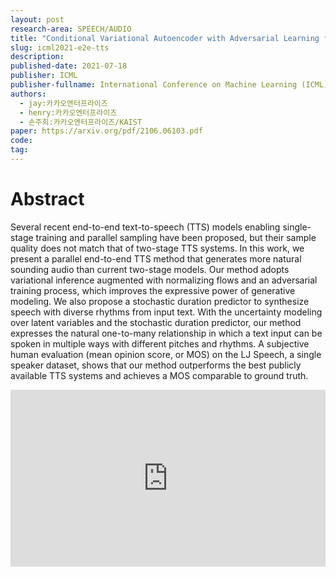 ```yaml
---
layout: post
research-area: SPEECH/AUDIO
title: "Conditional Variational Autoencoder with Adversarial Learning for End-to-End Text-to-Speech"
slug: icml2021-e2e-tts
description:
published-date: 2021-07-18
publisher: ICML
publisher-fullname: International Conference on Machine Learning (ICML)
authors:
  - jay:카카오엔터프라이즈
  - henry:카카오엔터프라이즈
  - 손주희:카카오엔터프라이즈/KAIST
paper: https://arxiv.org/pdf/2106.06103.pdf
code:
tag:
---
```


# Abstract

Several recent end-to-end text-to-speech (TTS) models enabling single-stage training and parallel sampling have been proposed, but their sample quality does not match that of two-stage TTS systems. In this work, we present a parallel end-to-end TTS method that generates more natural sounding audio than current two-stage models. Our method adopts variational inference augmented with normalizing flows and an adversarial training process, which improves the expressive power of generative modeling. We also propose a stochastic duration predictor to synthesize speech with diverse rhythms from input text. With the uncertainty modeling over latent variables and the stochastic duration predictor, our method expresses the natural one-to-many relationship in which a text input can be spoken in multiple ways with different pitches and rhythms. A subjective human evaluation (mean opinion score, or MOS) on the LJ Speech, a single speaker dataset, shows that our method outperforms the best publicly available TTS systems and achieves a MOS comparable to ground truth.

<style>.embed-container { position: relative; padding-bottom: 56.25%; height: 0; overflow: hidden; max-width: 100%; } .embed-container iframe, .embed-container object, .embed-container embed { position: absolute; top: 0; left: 0; width: 100%; height: 100%; }</style><div class='embed-container'><iframe src='https://www.youtube.com/embed//3-GhhxrKceA' frameborder='0' allowfullscreen></iframe></div>
